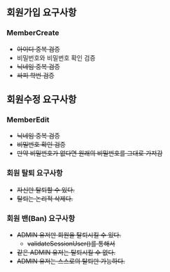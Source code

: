 ## 회원가입 요구사항

### MemberCreate
* ~~아이디 중복 검증~~
* 비밀번호와 비밀번호 확인 검증
* ~~닉네임 중복 검증~~
* ~~싸피 학번 검증~~

## 회원수정 요구사항

### MemberEdit
* ~~닉네임 중복 검증~~
* ~~비밀번호 확인 검증~~
* ~~만약 비밀번호가 없다면 원래의 비밀번호를 그대로 가져감~~

### 회원 탈퇴 요구사항
* ~~자신만 탈퇴할 수 있다.~~
* ~~탈퇴는 논리적 삭제다.~~

### 회원 밴(Ban) 요구사항
* ~~ADMIN 유저만 회원을 탈퇴시킬 수 있다.~~
  * ~~validateSessionUser()를 통해서~~
* ~~같은 ADMIN 유저는 탈퇴시킬 수 없다.~~
* ~~ADMIN 유저는 스스로의 탈퇴만 가능하다.~~